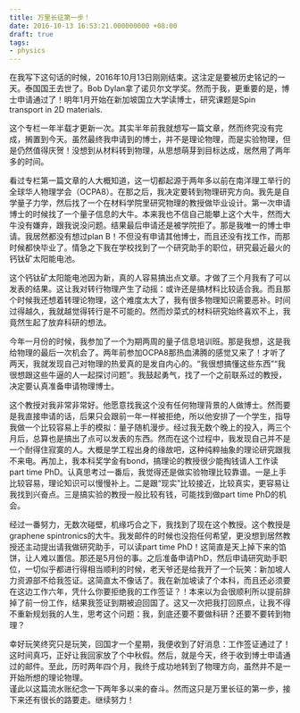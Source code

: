 ```yaml
---
title: 万里长征第一步！
date: 2016-10-13 16:53:21.000000000 +08:00
draft: true
tags:
- physics
---
```


在我写下这句话的时候，2016年10月13日刚刚结束。这注定是要被历史铭记的一天。泰国国王去世了。Bob Dylan拿了诺贝尔文学奖。然而于我，更重要的是，博士申请通过了！明年1月开始在新加坡国立大学读博士，研究课题是Spin transport in 2D materials.

这个专栏一年半载才更新一次。其实半年前我就想写一篇文章，然而终究没有完成，搁置到今天。虽然最终我申请到的博士，并不是理论物理，而是实验物理，但是仍然值得庆贺！没想到从材料转到物理，从思想萌芽到目标达成，居然用了两年多的时间。

看过专栏第一篇文章的人大概知道，这一切都起源于两年多以前在南洋理工举行的全球华人物理学会（OCPA8）。在那之后，我决定要转到物理研究方向。我先是自学量子力学，然后找了一个在材料学院里研究物理的教授做毕业设计。第一次申请博士的时候找了一个量子信息的大牛。本来我也不信自己能攀上这个大牛，然而大牛没有嫌弃，跟我说没问题。结果最后申请还是被学院拒了。那是我唯一的博士申请。我居然都没有想过plan B！不但没有申请其他博士，而且还没有找工作，而那时候都快毕业了。情急之下我在学校找到了一个研究助手的职位，研究最近最火的钙钛矿太阳能电池。

这个钙钛矿太阳能电池因为新，真的人容易搞出点文章。才做了三个月我有了可以发表的结果。这让我对转行物理产生了动摇：或许还是搞材料比较适合我。而且那个时候我还想着转理论物理，这个难度太大了，我有很多物理知识需要恶补。时间过得越久，我就越觉得转行是不可能的。然而炒菜式的材料研究始终喜欢不上，我竟然生起了放弃科研的想法。

今年一月份的时候，我参加了一个为期两周的量子信息培训班。那是我想，这是我给物理的最后一次机会了。两年前参加OCPA8那热血沸腾的感觉又来了！才听了两天，我就发现自己对物理的热爱真的是发自内心的。“我很想搞懂这些东西”“我很想跟这些牛逼的人一起探讨问题”。我鼓起勇气，找了一个之前联系过的教授，决定要认真准备申请物理博士。

这个教授对我非常非常好。他愿意找我这个没有任何物理背景的人做博士。然而要是我直接申请的话，后果只会跟前一年一样被拒绝，所以他安排了一个学生，指导我做一个比较容易上手的模拟：量子随机漫步。经过我无数个晚上的投入，两三个月后，总算也是搞出了点可以发表的东西。然而在这个过程中，我发现自己并不是一个耐得住寂寞的人。大概是学工程出身的缘故吧，这种纯粹抽象的理论研究跟我不来电。再加上，我本科奖学金有bond，搞理论的教授很少能掏钱请人工作读part time PhD。认真思考过一番后，我觉得还是做实验物理比较靠谱。一是上手比较容易，理论知识可以慢慢补上。二是跟“现实”比较接近，比较真实，更容易让我找到兴奋点。三是搞实验的教授一般比较有钱，可能找到做part time PhD的机会。

经过一番努力，无数次碰壁，机缘巧合之下，我找到了现在这个教授。这个教授是graphene spintronics的大牛。我发邮件的时候也没抱任何希望，更没想到居然教授还主动提出请我做研究助手，可以读part time PhD！这简直是天上掉下来的馅饼，让人难以置信。那还是5月份的事。之后准备申请PhD，然后申请研究助手职位，一切似乎都进行得相当顺利的时候，老天爷还是给我开了一个玩笑：新加坡人力资源部不给我签证。这简直太不像话了。我在新加坡读了个本科，而且还必须要在这边工作六年，凭什么你要拒绝我的工作签证？！本来以为会很顺利所以提前辞掉了前一份工作，结果我签证到期被迫回国了。这又一次把我打回原点，让我不得不重新规划我的人生，思考这个问题：我，到底还要不要做科研？还要不要转到物理？

幸好玩笑终究只是玩笑，回国才一个星期，我便收到了好消息：工作签证通过了！这时间真巧，正好让我回家放了个中秋假。然后，就是今天，终于收到博士申请通过的邮件。至此，历时两年四个月，我终于成功地转到了物理方向，虽然并不是一开始所想的理论物理。  
谨此以这篇流水账纪念一下两年多以来的奋斗。然而这只是万里长征的第一步，接下来还有很长的路要走。继续努力！